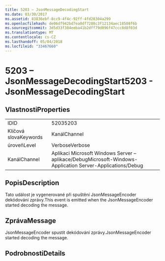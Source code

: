 ```yaml
---
title: 5203 – JsonMessageDecodingStart
ms.date: 03/30/2017
ms.assetid: 83836ebf-8cc9-4f4c-92ff-4fd28304a299
ms.openlocfilehash: de06df942bd7ea0df7288c3f12134aec18508f6b
ms.sourcegitcommit: 3d5d33f384eeba41b2dff79d096f47ccc8d8f03d
ms.translationtype: MT
ms.contentlocale: cs-CZ
ms.lasthandoff: 05/04/2018
ms.locfileid: "33467660"
---
```

# <a name="5203---jsonmessagedecodingstart"></a><span data-ttu-id="9ca00-102">5203 – JsonMessageDecodingStart</span><span class="sxs-lookup"><span data-stu-id="9ca00-102">5203 - JsonMessageDecodingStart</span></span>
## <a name="properties"></a><span data-ttu-id="9ca00-103">Vlastnosti</span><span class="sxs-lookup"><span data-stu-id="9ca00-103">Properties</span></span>  
  
|||  
|-|-|  
|<span data-ttu-id="9ca00-104">ID</span><span class="sxs-lookup"><span data-stu-id="9ca00-104">ID</span></span>|<span data-ttu-id="9ca00-105">5203</span><span class="sxs-lookup"><span data-stu-id="9ca00-105">5203</span></span>|  
|<span data-ttu-id="9ca00-106">Klíčová slova</span><span class="sxs-lookup"><span data-stu-id="9ca00-106">Keywords</span></span>|<span data-ttu-id="9ca00-107">Kanál</span><span class="sxs-lookup"><span data-stu-id="9ca00-107">Channel</span></span>|  
|<span data-ttu-id="9ca00-108">úroveň</span><span class="sxs-lookup"><span data-stu-id="9ca00-108">Level</span></span>|<span data-ttu-id="9ca00-109">Verbose</span><span class="sxs-lookup"><span data-stu-id="9ca00-109">Verbose</span></span>|  
|<span data-ttu-id="9ca00-110">Kanál</span><span class="sxs-lookup"><span data-stu-id="9ca00-110">Channel</span></span>|<span data-ttu-id="9ca00-111">Aplikaci Microsoft Windows Server – aplikace/Debug</span><span class="sxs-lookup"><span data-stu-id="9ca00-111">Microsoft-Windows-Application Server-Applications/Debug</span></span>|  
  
## <a name="description"></a><span data-ttu-id="9ca00-112">Popis</span><span class="sxs-lookup"><span data-stu-id="9ca00-112">Description</span></span>  
 <span data-ttu-id="9ca00-113">Tato událost je vygenerované při spuštění JsonMessageEncoder dekódování zprávy.</span><span class="sxs-lookup"><span data-stu-id="9ca00-113">This event is emitted when the JsonMessageEncoder started decoding the message.</span></span>  
  
## <a name="message"></a><span data-ttu-id="9ca00-114">Zpráva</span><span class="sxs-lookup"><span data-stu-id="9ca00-114">Message</span></span>  
 <span data-ttu-id="9ca00-115">JsonMessageEncoder spustit dekódování zprávy.</span><span class="sxs-lookup"><span data-stu-id="9ca00-115">JsonMessageEncoder started decoding the message.</span></span>  
  
## <a name="details"></a><span data-ttu-id="9ca00-116">Podrobnosti</span><span class="sxs-lookup"><span data-stu-id="9ca00-116">Details</span></span>
